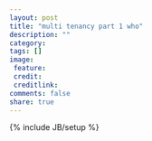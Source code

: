 ```yaml
---
layout: post
title: "multi tenancy part 1 who"
description: ""
category: 
tags: []
image:
 feature: 
 credit:
 creditlink:
comments: false
share: true
---
```

{% include JB/setup %}
